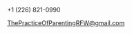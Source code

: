 +1 (226) 821-0990

[ThePracticeOfParentingRFW@gmail.com](mailto:ThePracticeOfParentingRFW@gmail.com)
